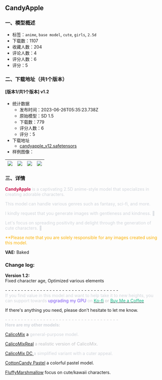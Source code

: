 ## CandyApple
### 一、模型概述

- 标签：`anime`, `base model`, `cute`, `girls`, `2.5d`
- 下载数：1107
- 收藏人数：204
- 评论人数：4
- 评分人数：6
- 评分：5

### 二、下载地址（共1个版本）

#### [版本1/共1个版本] v1.2

- 统计数据
  - 发布时间：2023-06-26T05:35:23.738Z
  - 原始模型：SD 1.5
  - 下载数：779
  - 评分人数：6
  - 评分：5
- 下载地址
  - [candyapple_v12.safetensors](https://civitai.com/api/download/models/104272)
- 样例图像：

| <img src="https://image.civitai.com/xG1nkqKTMzGDvpLrqFT7WA/8a916aac-eaab-43b1-9ead-399504f9f093/width=450/1400802.jpeg" /> | <img src="https://image.civitai.com/xG1nkqKTMzGDvpLrqFT7WA/a4011c81-955c-4a92-9318-94699f8425f4/width=450/1295998.jpeg" /> | <img src="https://image.civitai.com/xG1nkqKTMzGDvpLrqFT7WA/7094c6e7-7d57-4d52-b265-59b5d5a0befc/width=450/1294206.jpeg" /> | <img src="https://image.civitai.com/xG1nkqKTMzGDvpLrqFT7WA/fcfaf1c4-a560-44f8-b618-7b5e858ba03a/width=450/1293359.jpeg" /> |
| ---- | ---- | ---- | ---- |


### 三、详情
<p><strong><span style="color:rgb(199, 18, 72)">CandyApple</span></strong><span style="color:rgb(209, 213, 219)"> is a captivating 2.5D anime-style model that specializes in creating adorable characters.</span></p><p><span style="color:rgb(209, 213, 219)">This model can handle various genres such as fantasy, sci-fi, and more.</span></p><p></p><p><span style="color:rgb(209, 213, 219)">I kindly request that you generate images with gentleness and kindness. 🌸</span></p><p></p><p><span style="color:rgb(209, 213, 219)">Let's focus on spreading positivity and delight through the generation of cute characters. 🌟</span></p><p></p><p><span style="color:rgb(250, 176, 5)">**Please note that you are solely responsible for any images created using this model.</span></p><p></p><p><strong>VAE:</strong> Baked</p><p></p><h3 id="heading-373">Change log:</h3><p><strong>Version 1.2:</strong><br />Fixed character age, Optimized various elements</p><p></p><p>- - - - - - - - - - - - - - - - - - - - - - - - - - - - - - - - - - - -<br /><span style="color:rgb(209, 213, 219)">If you find value in this model and want to help take it to new heights, you can support towards </span><span style="color:rgb(121, 80, 242)">upgrading my GPU</span><span style="color:rgb(209, 213, 219)"> on </span><a target="_blank" rel="ugc" href="https://ko-fi.com/kybalico"><span style="color:rgb(18, 184, 134)">Ko-fi</span></a><span style="color:rgb(193, 194, 197)"> or </span><a target="_blank" rel="ugc" href="https://www.buymeacoffee.com/kybalico"><span style="color:rgb(18, 184, 134)">Buy Me a Coffee</span></a></p><p></p><p>If there's anything you need, please don't hesitate to let me know.</p><p></p><p><span style="color:rgb(193, 194, 197)">- - - - - - - - - - - - - - - - - - - - - - - - - - - - - - - - - - - -</span><br /><strong><span style="color:rgb(209, 213, 219)">Here are my other models:</span></strong></p><p><a target="_blank" rel="ugc" href="https://civitai.com/models/49567/calicomix">CalicoMix</a> a <span style="color:rgb(209, 213, 219)">general-purpose model.</span></p><p><a target="_blank" rel="ugc" href="https://civitai.com/models/83593/calicomixreal">CalicoMixReal</a><span style="color:rgb(193, 194, 197)"> a realistic version of CalicoMix.</span></p><p><a target="_blank" rel="ugc" href="https://civitai.com/models/89225/calicomix-dangerouscute">CalicoMix DC </a><span style="color:rgb(209, 213, 219)">a simplified variant with a cuter appeal.</span></p><p><a target="_blank" rel="ugc" href="https://civitai.com/models/91970/cottoncandy-pastel">CottonCandy Pastel</a> a colorful pastel model.</p><p><a target="_blank" rel="ugc" href="https://civitai.com/models/94540/fluffymarshmallow">FluffyMarshmallow</a> focus on cute/kawaii characters.</p>